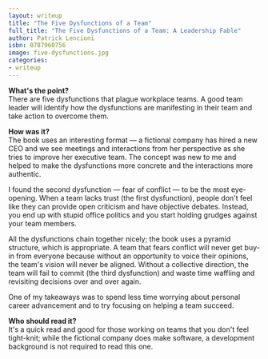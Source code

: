 ```yaml
---
layout: writeup
title: "The Five Dysfunctions of a Team"
full_title: "The Five Dysfunctions of a Team: A Leadership Fable"
author: Patrick Lencioni
isbn: 0787960756
image: five-dysfunctions.jpg
categories:
- writeup
---
```


**What's the point?**  
There are five dysfunctions that plague workplace teams. A good team leader will identify
how the dysfunctions are manifesting in their team and take action to overcome them.
 
**How was it?**  
The book uses an interesting format &mdash; a fictional company has hired a new CEO and 
we see meetings and interactions from her perspective as she tries to improve her 
executive team. The concept was new to me and helped to make the dysfunctions more 
concrete and the interactions more authentic.

I found the second dysfunction &mdash; fear of conflict &mdash; to be the most 
eye-opening. When a team lacks trust (the first dysfunction), people don't feel like they
can provide open criticism and have objective debates. Instead, you end up with stupid
office politics and you start holding grudges against your team members.

All the dysfunctions chain together nicely; the book uses a pyramid structure, which is 
appropriate. A team that fears conflict will never get buy-in from everyone because 
without an opportunity to voice their opinions, the team's vision will never be
aligned. Without a collective direction, the team will fail to commit (the third
dysfunction) and waste time waffling and revisiting decisions over and over again.

One of my takeaways was to spend less time worrying about personal career advancement and
to try focusing on helping a team succeed.
 
**Who should read it?**  
It's a quick read and good for those working on teams that you don't feel tight-knit; 
while the fictional company does make software, a development background is not required
to read this one.

